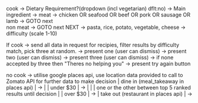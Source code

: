 cook -> Dietary Requirement?(dropdown (incl vegetarian) dflt:no) ->
  Main ingredient ->
    meat -> chicken OR seafood OR beef OR pork OR sausage OR lamb -> GOTO next                                        
    non meat -> GOTO next
      NEXT -> pasta, rice, potato, vegetable, cheese ->
        difficulty (scale 1-10)

If cook -> send all data in request for recipies, filter results by difficulty match, pick three at random.
        -> present one (user can dismiss) -> present two (user can dismiss) -> present three (user can dismiss)
        -> if none accepted by three then "Theres no helping you" -> present try again button

no cook -> utilise google places api, use location data provided to call to Zomato API for further data to make decision
        | dine in (meal_takeaway in places api) | ->
        |                                       |   under $30 | ->
        |                                       |             |    one or the other between top 5 ranked results until decision
        |                                       |   over $30  | ->
        | take out (restaurant in places api)   | ->
